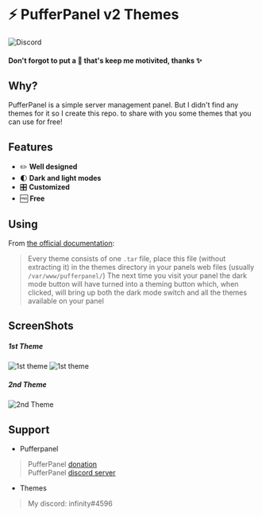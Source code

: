 # ⚡ PufferPanel v2 Themes
![Discord](https://img.shields.io/discord/291396338141364226?color=blue&label=PufferPanel&logo=discord&logoColor=white)
#### Don't forgot to put a 🌟 that's keep me motivited, thanks ✨

## Why?

PufferPanel is a simple server management panel. But I didn't find any themes for it so I create this repo. to share with you some themes that you can use for free!

## Features
* ✏️ **Well designed**
* 🌓 **Dark and light modes**
* 🎛 **Customized**
* 🆓 **Free**

## Using

From [the official documentation](https://docs.pufferpanel.com/en/latest/guides/themes.html):
> Every theme consists of one `.tar` file, place this file (without extracting it) in the themes directory in your panels web files (usually `/var/www/pufferpanel/`) The next time you visit your panel the dark mode button will have turned into a theming button which, when clicked, will bring up both the dark mode switch and all the themes available on your panel

## ScreenShots
##### 1st Theme
![1st theme](https://i.imgur.com/5u1c3Cq.png)
![1st theme](https://i.imgur.com/ijpcoeY.png)
##### 2nd Theme
![2nd Theme](https://i.imgur.com/wDt3mQ2.png)
## Support
* Pufferpanel
> PufferPanel [donation](https://opencollective.com/pufferpanel) <br>
> PufferPanel [discord server](https://discord.gg/v8dz49e) <br>
* Themes<br>
> My discord: infinity#4596
